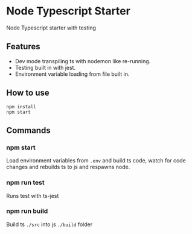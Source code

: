 # Node Typescript Starter
Node Typescript starter with testing

## Features
- Dev mode transpiling ts with nodemon like re-running.
- Testing built in with jest.
- Environment variable loading from file built in.

## How to use
`npm install`  
`npm start` 

## Commands

### npm start
Load environment variables from `.env` and build ts code, watch for code changes and rebuilds ts to js and respawns node.

### npm run test
Runs test with ts-jest

### npm run build
Build ts `./src` into js `./build` folder
